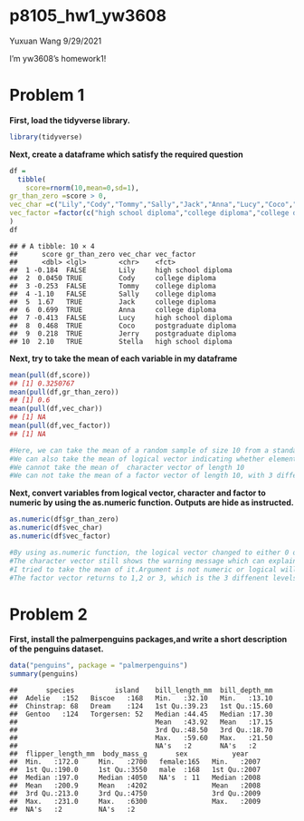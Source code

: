 p8105\_hw1\_yw3608
================
Yuxuan Wang
9/29/2021

I’m yw3608’s homework1!

# Problem 1

**First, load the tidyverse library.**

``` r
library(tidyverse)
```

**Next, create a dataframe which satisfy the required question**

``` r
df = 
  tibble(
    score=rnorm(10,mean=0,sd=1),
gr_than_zero =score > 0,
vec_char =c("Lily","Cody","Tommy","Sally","Jack","Anna","Lucy","Coco","Jerry","Stella"),
vec_factor =factor(c("high school diploma","college diploma","college diploma","college diploma","college diploma","college diploma","high school diploma","postgraduate diploma","postgraduate diploma","high school diploma"))
)
df
```

    ## # A tibble: 10 × 4
    ##      score gr_than_zero vec_char vec_factor          
    ##      <dbl> <lgl>        <chr>    <fct>               
    ##  1 -0.184  FALSE        Lily     high school diploma 
    ##  2  0.0450 TRUE         Cody     college diploma     
    ##  3 -0.253  FALSE        Tommy    college diploma     
    ##  4 -1.10   FALSE        Sally    college diploma     
    ##  5  1.67   TRUE         Jack     college diploma     
    ##  6  0.699  TRUE         Anna     college diploma     
    ##  7 -0.413  FALSE        Lucy     high school diploma 
    ##  8  0.468  TRUE         Coco     postgraduate diploma
    ##  9  0.218  TRUE         Jerry    postgraduate diploma
    ## 10  2.10   TRUE         Stella   high school diploma

**Next, try to take the mean of each variable in my dataframe**

``` r
mean(pull(df,score))
## [1] 0.3250767
mean(pull(df,gr_than_zero))
## [1] 0.6
mean(pull(df,vec_char))
## [1] NA
mean(pull(df,vec_factor))
## [1] NA
```

``` r
#Here, we can take the mean of a random sample of size 10 from a standard Normal distribution
#We can also take the mean of logical vector indicating whether elements of the sample are greater than 0
#We cannot take the mean of  character vector of length 10
#We can not take the mean of a factor vector of length 10, with 3 different factor “levels”**
```

**Next, convert variables from logical vector, character and factor to
numeric by using the as.numeric function. Outputs are hide as
instructed.**

``` r
as.numeric(df$gr_than_zero)
as.numeric(df$vec_char)
as.numeric(df$vec_factor)
```

``` r
#By using as.numeric function, the logical vector changed to either 0 or 1, which means that TRUE OR FALSE. 
#The character vector still shows the warning message which can explain the warning message as 
#I tried to take the mean of it.Argument is not numeric or logical will return NA.
#The factor vector returns to 1,2 or 3, which is the 3 diffenent levels.
```

# Problem 2

**First, install the palmerpenguins packages,and write a short
description of the penguins dataset.**

``` r
data("penguins", package = "palmerpenguins")
summary(penguins)
```

    ##       species          island    bill_length_mm  bill_depth_mm  
    ##  Adelie   :152   Biscoe   :168   Min.   :32.10   Min.   :13.10  
    ##  Chinstrap: 68   Dream    :124   1st Qu.:39.23   1st Qu.:15.60  
    ##  Gentoo   :124   Torgersen: 52   Median :44.45   Median :17.30  
    ##                                  Mean   :43.92   Mean   :17.15  
    ##                                  3rd Qu.:48.50   3rd Qu.:18.70  
    ##                                  Max.   :59.60   Max.   :21.50  
    ##                                  NA's   :2       NA's   :2      
    ##  flipper_length_mm  body_mass_g       sex           year     
    ##  Min.   :172.0     Min.   :2700   female:165   Min.   :2007  
    ##  1st Qu.:190.0     1st Qu.:3550   male  :168   1st Qu.:2007  
    ##  Median :197.0     Median :4050   NA's  : 11   Median :2008  
    ##  Mean   :200.9     Mean   :4202                Mean   :2008  
    ##  3rd Qu.:213.0     3rd Qu.:4750                3rd Qu.:2009  
    ##  Max.   :231.0     Max.   :6300                Max.   :2009  
    ##  NA's   :2         NA's   :2
